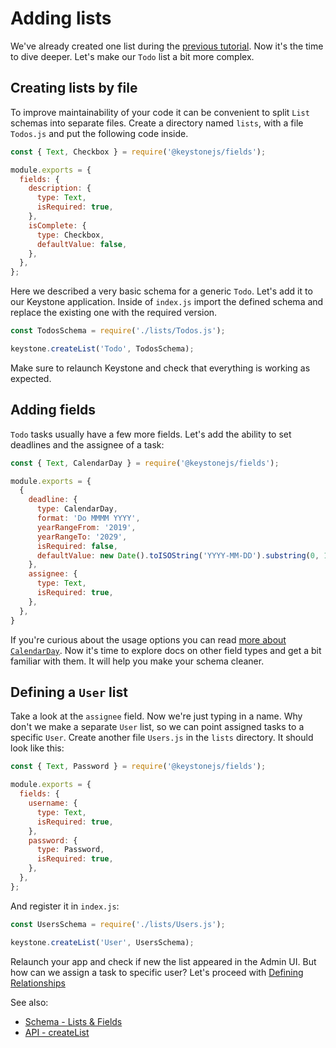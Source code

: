 <!--[meta]
section: tutorials
title: Adding lists
order: 2
[meta]-->

# Adding lists

We've already created one list during the [previous
tutorial](/docs/tutorials/new-project.md). Now it's the time to dive deeper.
Let's make our `Todo` list a bit more complex.

## Creating lists by file

To improve maintainability of your code it can be convenient to split `List` schemas
into separate files. Create a directory named `lists`, with a file `Todos.js`
and put the following code inside.

```javascript
const { Text, Checkbox } = require('@keystonejs/fields');

module.exports = {
  fields: {
    description: {
      type: Text,
      isRequired: true,
    },
    isComplete: {
      type: Checkbox,
      defaultValue: false,
    },
  },
};
```

<!-- We should describe the function of, or link to documentation for `isRequired` and `defaultValue` -->

Here we described a very basic schema for a generic `Todo`. Let's add it to our
Keystone application. Inside of `index.js` import the defined schema and replace
the existing one with the required version.

```javascript
const TodosSchema = require('./lists/Todos.js');

keystone.createList('Todo', TodosSchema);
```

Make sure to relaunch Keystone and check that everything is working as expected.

## Adding fields

`Todo` tasks usually have a few more fields. Let's add the ability to set
deadlines and the assignee of a task:

```javascript
const { Text, CalendarDay } = require('@keystonejs/fields');

module.exports = {
  {
    deadline: {
      type: CalendarDay,
      format: 'Do MMMM YYYY',
      yearRangeFrom: '2019',
      yearRangeTo: '2029',
      isRequired: false,
      defaultValue: new Date().toISOString('YYYY-MM-DD').substring(0, 10),
    },
    assignee: {
      type: Text,
      isRequired: true,
    },
  },
}
```

If you're curious about the usage options you can read [more about `CalendarDay`](/packages/fields/src/types/CalendarDay/README.md).
Now it's time to explore docs on other field types and get a bit familiar with them. It will help you make your schema cleaner.

## Defining a `User` list

Take a look at the `assignee` field. Now we're just typing in a name.
Why don't we make a separate `User` list, so we can point assigned tasks to a specific `User`.
Create another file `Users.js` in the `lists` directory. It should look like this:

```javascript
const { Text, Password } = require('@keystonejs/fields');

module.exports = {
  fields: {
    username: {
      type: Text,
      isRequired: true,
    },
    password: {
      type: Password,
      isRequired: true,
    },
  },
};
```

And register it in `index.js`:

```javascript
const UsersSchema = require('./lists/Users.js');

keystone.createList('User', UsersSchema);
```

<!-- FIXME:TL We haven't shown then how to get an Admin UI yes!!!! -->

Relaunch your app and check if new the list appeared in the Admin UI.
But how can we assign a task to specific user? Let's proceed with [Defining Relationships](/docs/tutorials/relationships.md)

See also:

- [Schema - Lists & Fields](/docs/guides/schema.md)
- [API - createList](/docs/api/create-list.md)
